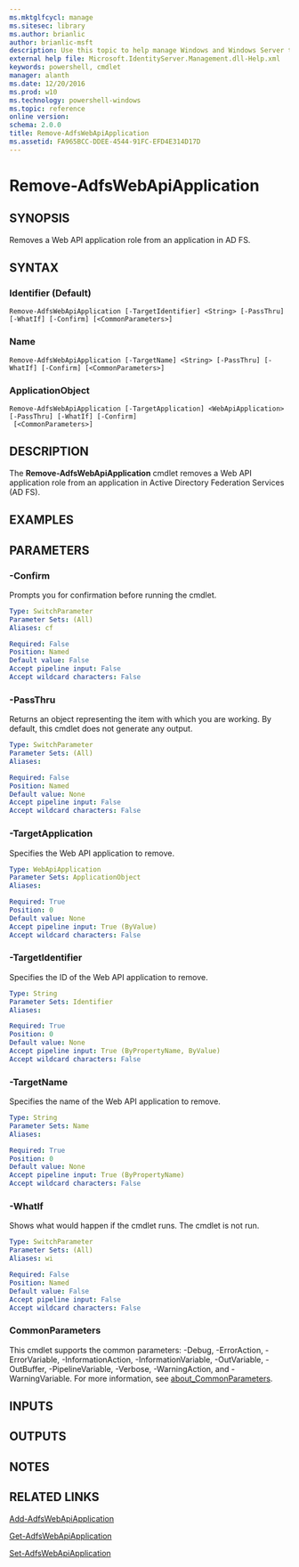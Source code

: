 ```yaml
---
ms.mktglfcycl: manage
ms.sitesec: library
ms.author: brianlic
author: brianlic-msft
description: Use this topic to help manage Windows and Windows Server technologies with Windows PowerShell.
external help file: Microsoft.IdentityServer.Management.dll-Help.xml
keywords: powershell, cmdlet
manager: alanth
ms.date: 12/20/2016
ms.prod: w10
ms.technology: powershell-windows
ms.topic: reference
online version: 
schema: 2.0.0
title: Remove-AdfsWebApiApplication
ms.assetid: FA965BCC-DDEE-4544-91FC-EFD4E314D17D
---
```


# Remove-AdfsWebApiApplication

## SYNOPSIS
Removes a Web API application role from an application in AD FS.

## SYNTAX

### Identifier (Default)
```
Remove-AdfsWebApiApplication [-TargetIdentifier] <String> [-PassThru] [-WhatIf] [-Confirm] [<CommonParameters>]
```

### Name
```
Remove-AdfsWebApiApplication [-TargetName] <String> [-PassThru] [-WhatIf] [-Confirm] [<CommonParameters>]
```

### ApplicationObject
```
Remove-AdfsWebApiApplication [-TargetApplication] <WebApiApplication> [-PassThru] [-WhatIf] [-Confirm]
 [<CommonParameters>]
```

## DESCRIPTION
The **Remove-AdfsWebApiApplication** cmdlet removes a Web API application role from an application in Active Directory Federation Services (AD FS).

## EXAMPLES


## PARAMETERS

### -Confirm
Prompts you for confirmation before running the cmdlet.

```yaml
Type: SwitchParameter
Parameter Sets: (All)
Aliases: cf

Required: False
Position: Named
Default value: False
Accept pipeline input: False
Accept wildcard characters: False
```

### -PassThru
Returns an object representing the item with which you are working.
By default, this cmdlet does not generate any output.

```yaml
Type: SwitchParameter
Parameter Sets: (All)
Aliases: 

Required: False
Position: Named
Default value: None
Accept pipeline input: False
Accept wildcard characters: False
```

### -TargetApplication
Specifies the Web API application to remove.

```yaml
Type: WebApiApplication
Parameter Sets: ApplicationObject
Aliases: 

Required: True
Position: 0
Default value: None
Accept pipeline input: True (ByValue)
Accept wildcard characters: False
```

### -TargetIdentifier
Specifies the ID of the Web API application to remove.

```yaml
Type: String
Parameter Sets: Identifier
Aliases: 

Required: True
Position: 0
Default value: None
Accept pipeline input: True (ByPropertyName, ByValue)
Accept wildcard characters: False
```

### -TargetName
Specifies the name of the Web API application to remove.

```yaml
Type: String
Parameter Sets: Name
Aliases: 

Required: True
Position: 0
Default value: None
Accept pipeline input: True (ByPropertyName)
Accept wildcard characters: False
```

### -WhatIf
Shows what would happen if the cmdlet runs.
The cmdlet is not run.

```yaml
Type: SwitchParameter
Parameter Sets: (All)
Aliases: wi

Required: False
Position: Named
Default value: False
Accept pipeline input: False
Accept wildcard characters: False
```

### CommonParameters
This cmdlet supports the common parameters: -Debug, -ErrorAction, -ErrorVariable, -InformationAction, -InformationVariable, -OutVariable, -OutBuffer, -PipelineVariable, -Verbose, -WarningAction, and -WarningVariable. For more information, see [about_CommonParameters](http://go.microsoft.com/fwlink/?LinkID=113216).

## INPUTS

## OUTPUTS

## NOTES

## RELATED LINKS

[Add-AdfsWebApiApplication](./Add-AdfsWebApiApplication.md)

[Get-AdfsWebApiApplication](./Get-AdfsWebApiApplication.md)

[Set-AdfsWebApiApplication](./Set-AdfsWebApiApplication.md)

